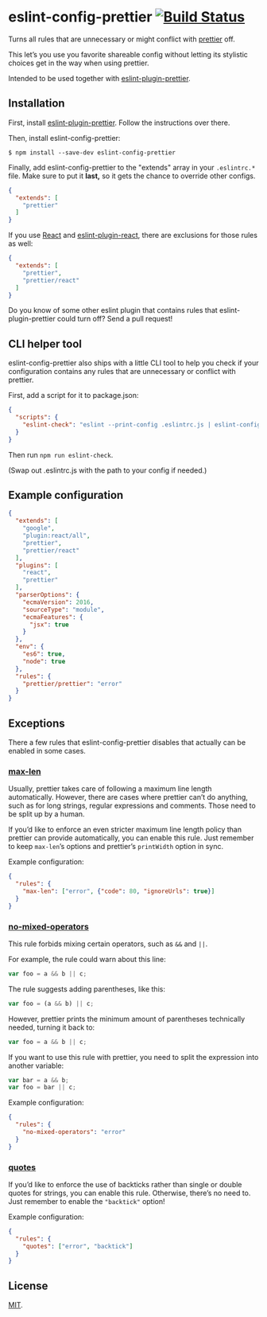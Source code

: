 # eslint-config-prettier [![Build Status][travis-badge]][travis]

Turns all rules that are unnecessary or might conflict with [prettier] off.

This let’s you use you favorite shareable config without letting its stylistic
choices get in the way when using prettier.

Intended to be used together with [eslint-plugin-prettier].

## Installation

First, install [eslint-plugin-prettier]. Follow the instructions over there.

Then, install eslint-config-prettier:

```
$ npm install --save-dev eslint-config-prettier
```

Finally, add eslint-config-prettier to the "extends" array in your `.eslintrc.*`
file. Make sure to put it **last,** so it gets the chance to override other
configs.

```json
{
  "extends": [
    "prettier"
  ]
}
```

If you use [React] and [eslint-plugin-react], there are exclusions for those
rules as well:

```json
{
  "extends": [
    "prettier",
    "prettier/react"
  ]
}
```

Do you know of some other eslint plugin that contains rules that
eslint-plugin-prettier could turn off? Send a pull request!

## CLI helper tool

eslint-config-prettier also ships with a little CLI tool to help you check if
your configuration contains any rules that are unnecessary or conflict with
prettier.

First, add a script for it to package.json:

```json
{
  "scripts": {
    "eslint-check": "eslint --print-config .eslintrc.js | eslint-config-prettier-check"
  }
}
```

Then run `npm run eslint-check`.

(Swap out .eslintrc.js with the path to your config if needed.)

## Example configuration

```json
{
  "extends": [
    "google",
    "plugin:react/all",
    "prettier",
    "prettier/react"
  ],
  "plugins": [
    "react",
    "prettier"
  ],
  "parserOptions": {
    "ecmaVersion": 2016,
    "sourceType": "module",
    "ecmaFeatures": {
      "jsx": true
    }
  },
  "env": {
    "es6": true,
    "node": true
  },
  "rules": {
    "prettier/prettier": "error"
  }
}
```

## Exceptions

There a few rules that eslint-config-prettier disables that actually can be
enabled in some cases.

### [max-len]

Usually, prettier takes care of following a maximum line length automatically.
However, there are cases where prettier can’t do anything, such as for long
strings, regular expressions and comments. Those need to be split up by a human.

If you’d like to enforce an even stricter maximum line length policy than
prettier can provide automatically, you can enable this rule. Just remember to
keep `max-len`’s options and prettier’s `printWidth` option in sync.

Example configuration:

```json
{
  "rules": {
    "max-len": ["error", {"code": 80, "ignoreUrls": true}]
  }
}
```

### [no-mixed-operators]

This rule forbids mixing certain operators, such as `&&` and `||`.

For example, the rule could warn about this line:

```js
var foo = a && b || c;
```

The rule suggests adding parentheses, like this:

```js
var foo = (a && b) || c;
```

However, prettier prints the minimum amount of parentheses technically needed,
turning it back to:

```js
var foo = a && b || c;
```

If you want to use this rule with prettier, you need to split the expression
into another variable:

```js
var bar = a && b;
var foo = bar || c;
```

Example configuration:

```json
{
  "rules": {
    "no-mixed-operators": "error"
  }
}
```

### [quotes]

If you’d like to enforce the use of backticks rather than single or double
quotes for strings, you can enable this rule. Otherwise, there’s no need to.
Just remember to enable the `"backtick"` option!

Example configuration:

```json
{
  "rules": {
    "quotes": ["error", "backtick"]
  }
}
```

## License

[MIT](LICENSE).

[eslint-plugin-prettier]: https://github.com/not-an-aardvark/eslint-plugin-prettier
[eslint-plugin-react]: https://github.com/yannickcr/eslint-plugin-react
[max-len]: http://eslint.org/docs/rules/max-len
[no-mixed-operators]: http://eslint.org/docs/rules/no-mixed-operators
[prettier]: https://github.com/jlongster/prettier
[quotes]: http://eslint.org/docs/rules/quotes
[React]: https://facebook.github.io/react/
[travis-badge]: https://travis-ci.org/lydell/eslint-config-prettier.svg?branch=master
[travis]: https://travis-ci.org/lydell/eslint-config-prettier
